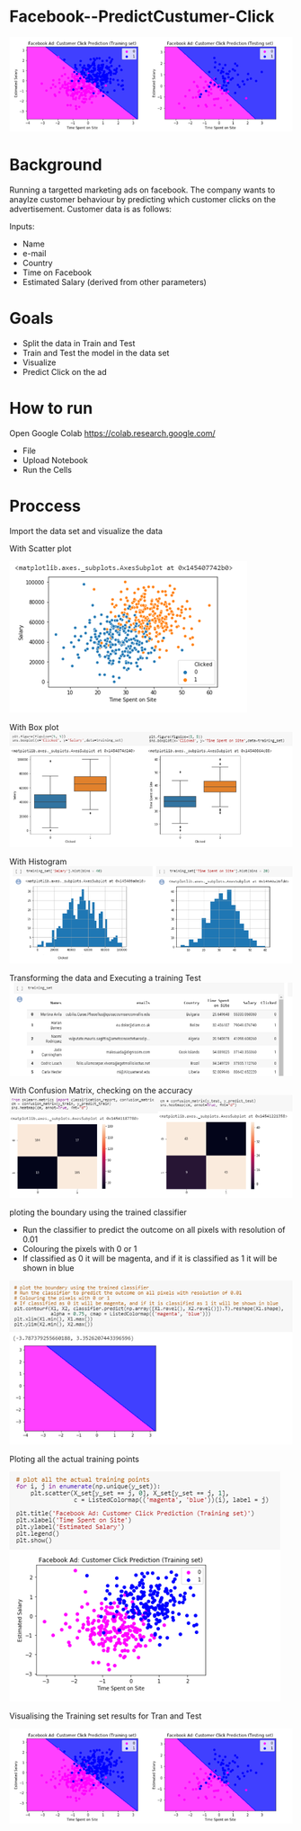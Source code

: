 # Facebook--PredictCustumer-Click

![fb](images/fb9.png)


# Background

Running a targetted marketing ads on facebook. The company wants to anaylze customer behaviour by predicting which customer clicks on the advertisement. Customer data is as follows:

Inputs:

* Name
* e-mail
* Country
* Time on Facebook
* Estimated Salary (derived from other parameters)


# Goals

* Split the data in Train and Test
* Train and Test the model in the data set
* Visualize
* Predict Click on the ad


# How to run 

Open Google Colab https://colab.research.google.com/
* File
* Upload Notebook
* Run the Cells


# Proccess

Import the data set and visualize the data

With Scatter plot

![fb](images/fb1.png)

With Box plot
![fb](images/fb2.png)

With Histogram
![fb](images/fb4.png)

Transforming the data and Executing a training Test 
![fb](images/fb5.png)

With Confusion Matrix, checking on the accuracy
![fb](images/fb6.png)

ploting the boundary using the trained classifier
* Run the classifier to predict the outcome on all pixels with resolution of 0.01
* Colouring the pixels with 0 or 1
* If classified as 0 it will be magenta, and if it is classified as 1 it will be shown in blue 

![fb](images/fb7.png)

Ploting all the actual training points

![fb](images/fb8.png)

Visualising the Training set results for Tran and Test

![fb](images/fb9.png)
